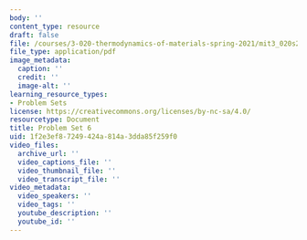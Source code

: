 ```yaml
---
body: ''
content_type: resource
draft: false
file: /courses/3-020-thermodynamics-of-materials-spring-2021/mit3_020s21_pset06.pdf
file_type: application/pdf
image_metadata:
  caption: ''
  credit: ''
  image-alt: ''
learning_resource_types:
- Problem Sets
license: https://creativecommons.org/licenses/by-nc-sa/4.0/
resourcetype: Document
title: Problem Set 6
uid: 1f2e3ef8-7249-424a-814a-3dda85f259f0
video_files:
  archive_url: ''
  video_captions_file: ''
  video_thumbnail_file: ''
  video_transcript_file: ''
video_metadata:
  video_speakers: ''
  video_tags: ''
  youtube_description: ''
  youtube_id: ''
---
```

